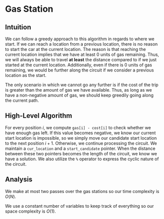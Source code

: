 # Gas Station

## Intuition
We can follow a greedy approach to this algorithm in regards to where we start.
If we can reach a location from a previous location, there is no reason to start 
the car at the current location. The reason is that reaching the current location
implies that we have at least $0$ units of gas remaining. Thus, we will always be
able to travel **at least** the distance compared to if we just started at the 
current location. Additionally, even if there is $0$ units of gas remaining, we
would be further along the circuit if we consider a previous location as the start.

The only scenario in which we cannot go any further is if the cost of the trip 
is greater than the amount of gas we have available. Thus, as long as we have a 
non-negative amount of gas, we should keep greedily going along the current path.

## High-Level Algorithm
For every position $i$, we compute `gas[i] - cost[i]` to check whether we have 
enough gas left. If this value becomes negative, we know our current start location
is impossible, so we simply move our candidate start location to the next position
$i + 1$. Otherwise, we continue processing the circuit. We maintain a `cur_location`
and a `start_candidate` pointer. When the distance between these two pointers becomes
the length of the circuit, we know we have a solution. We also utilize the `%` 
operator to express the cyclic nature of the circuit.

## Analysis
We make at most two passes over the gas stations so our time complexity is $O(N)$.

We use a constant number of variables to keep track of everything so our space
complexity is $O(1)$.
